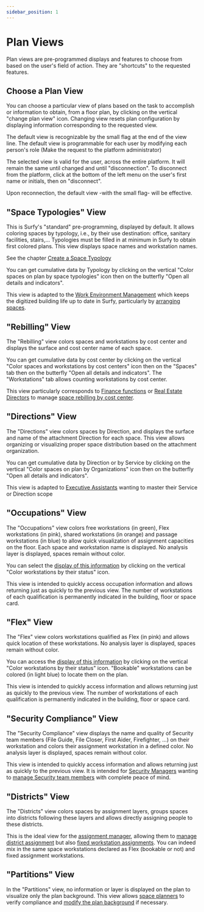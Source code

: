 ```yaml
---
sidebar_position: 1
---
```


# Plan Views

Plan views are pre-programmed displays and features to choose from based on the user's field of action. They are "shortcuts" to the requested features.

<Youtube code="C-0l8So1Uto"/>

## Choose a Plan View

You can choose a particular view of plans based on the task to accomplish or information to obtain, from a floor plan, by clicking on the vertical "change plan view" icon.
Changing view resets plan configuration by displaying information corresponding to the requested view.



The default view is recognizable by the small flag at the end of the view line. The default view is programmable for each user by modifying each person's role (Make the request to the platform administrator)

The selected view is valid for the user, across the entire platform. It will remain the same until changed and until "disconnection".
To disconnect from the platform, click at the bottom of the left menu on the user's first name or initials, then on "disconnect".

Upon reconnection, the default view -with the small flag- will be effective.

## "Space Typologies" View

This is Surfy's "standard" pre-programming, displayed by default.
It allows coloring spaces by typology, i.e., by their use destination: office, sanitary facilities, stairs,...
Typologies must be filled in at minimum in Surfy to obtain first colored plans.
This view displays space names and workstation names.

See the chapter [Create a Space Typology](/en/docs/tutorials/surfaces/room/roomtype.md#create-a-space-typology)

You can get cumulative data by Typology by clicking on the vertical "Color spaces on plan by space typologies" icon then on the butterfly "Open all details and indicators".

This view is adapted to the [Work Environment Management](https://www.surfy.pro/ug/environnement-de-travail) which keeps the digitized building life up to date in Surfy, particularly by [arranging spaces](/en/docs/courses/digitalize/digicourse.md).

## "Rebilling" View

The "Rebilling" view colors spaces and workstations by cost center and displays the surface and cost center name of each space.

You can get cumulative data by cost center by clicking on the vertical "Color spaces and workstations by cost centers" icon then on the "Spaces" tab then on the butterfly "Open all details and indicators".
The "Workstations" tab allows counting workstations by cost center.

This view particularly corresponds to [Finance functions](https://www.surfy.pro/ug/fonction-finances) or [Real Estate Directors](https://www.surfy.pro/ug/direction-immobiliere) to manage [space rebilling by cost center](/en/docs/tutorials/cost-distribution-by-cost-center/create.md).


## "Directions" View

The "Directions" view colors spaces by Direction, and displays the surface and name of the attachment Direction for each space.
This view allows organizing or visualizing proper space distribution based on the attachment organization.

You can get cumulative data by Direction or by Service by clicking on the vertical "Color spaces on plan by Organizations" icon then on the butterfly "Open all details and indicators".

This view is adapted to [Executive Assistants](https://www.surfy.pro/ff/affecter-les-collaborateurs) wanting to master their Service or Direction scope 
<!-- and [manage collaborator assignment](/en/docs/tutorials/category/workstation-assignments.md) on this scope. -->

## "Occupations" View

The "Occupations" view colors free workstations (in green), Flex workstations (in pink), shared workstations (in orange) and passage workstations (in blue) to allow quick visualization of assignment capacities on the floor.
Each space and workstation name is displayed.
No analysis layer is displayed, spaces remain without color.

You can select the [display of this information](/en/docs/courses/views/2Dviews.md#display-workstation-status-on-plan) by clicking on the vertical "Color workstations by their status" icon.

This view is intended to quickly access occupation information and allows returning just as quickly to the previous view.
The number of workstations of each qualification is permanently indicated in the building, floor or space card.

## "Flex" View

The "Flex" view colors workstations qualified as Flex (in pink) and allows quick location of these workstations.
No analysis layer is displayed, spaces remain without color.

You can access the [display of this information](/en/docs/courses/views/2Dviews.md#display-workstation-status-on-plan) by clicking on the vertical "Color workstations by their status" icon.
"Bookable" workstations can be colored (in light blue) to locate them on the plan.

This view is intended to quickly access information and allows returning just as quickly to the previous view.
The number of workstations of each qualification is permanently indicated in the building, floor or space card.

## "Security Compliance" View

The "Security Compliance" view displays the name and quality of Security team members (File Guide, File Closer, First Aider, Firefighter, ...) on their workstation and colors their assignment workstation in a defined color.
No analysis layer is displayed, spaces remain without color.

This view is intended to quickly access information and allows returning just as quickly to the previous view.
It is intended for [Security Managers](https://www.surfy.pro/ug/sante-et-securite) wanting to [manage Security team members](/en/docs/tutorials/person/personSecurityProfile/list.md#visualize-security-profiles-on-plans) with complete peace of mind.


## "Districts" View

The "Districts" view colors spaces by assignment layers, groups spaces into districts following these layers and allows directly assigning people to these districts.

This is the ideal view for the [assignment manager](https://www.surfy.pro/ff/affecter-les-collaborateurs), allowing them to [manage district assignment](/en/docs/tutorials/affectations/dimensiontoperson/create.md) but also [fixed workstation assignments](/en/docs/tutorials/affectations/workplaceaffectation/create.md).
You can indeed mix in the same space workstations declared as Flex (bookable or not) and fixed assignment workstations.


## "Partitions" View

In the "Partitions" view, no information or layer is displayed on the plan to visualize only the plan background.
This view allows [space planners](https://www.surfy.pro/ff/amenager-et-optimiser-les-espaces) to verify compliance and [modify the plan background](/en/docs/tutorials/surfaces/background/edit.md) if necessary.

